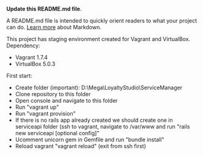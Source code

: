 **Update this README.md file**.

 A README.md file is intended to quickly orient readers to what your project can do.
 [Learn more](http://go.microsoft.com/fwlink/p/?LinkId=524306) about Markdown.
 
 This project has staging environment created for Vagrant and VirtualBox.
 Dependency:
 - Vagrant 1.7.4
 - VirtualBox 5.0.3
 
 First start:
 - Create folder (important): D:\Mega\LoyaltyStudio\ServiceManager
 - Clone repository to this folder
 - Open console and navigate to this folder
 - Run "vagrant up"
 - Run "vagrant provision"
 - If there is no rails app already created we should create one in serviceapi folder (ssh to vagrant, navigate to /var/www and run "rails new serviceapi [optional config]"
 - Ucomment unicorn gem in Gemfile and run "bundle install"
 - Reload vagrant "vagrant reload" (exit from ssh first)
 
 